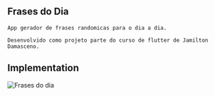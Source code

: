 ## Frases do Dia

    App gerador de frases randomicas para o dia a dia.

    Desenvolvido como projeto parte do curso de flutter de Jamilton Damasceno.


## Implementation
![Frases do dia](https://github.com/ThiagoRipardoDeLima/FrasesDoDia/blob/master/screens/frasesdodia.gif)
